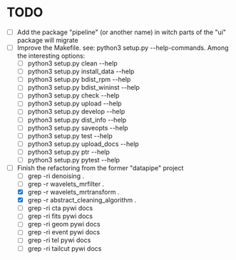 # TODO

- [ ] Add the package "pipeline" (or another name) in witch parts of the "ui" package will migrate
- [ ] Improve the Makefile. see: python3 setup.py --help-commands. Among the interesting options:
    - [ ] python3 setup.py clean --help
    - [ ] python3 setup.py install_data --help
    - [ ] python3 setup.py bdist_rpm --help
    - [ ] python3 setup.py bdist_wininst --help
    - [ ] python3 setup.py check --help
    - [ ] python3 setup.py upload --help
    - [ ] python3 setup.py develop --help
    - [ ] python3 setup.py dist_info --help
    - [ ] python3 setup.py saveopts --help
    - [ ] python3 setup.py test --help
    - [ ] python3 setup.py upload_docs --help
    - [ ] python3 setup.py ptr --help
    - [ ] python3 setup.py pytest --help
- [ ] Finish the refactoring from the former "datapipe" project
    - [ ] grep -ri denoising .
    - [ ] grep -r wavelets_mrfilter .
    - [x] grep -r wavelets_mrtransform .
    - [x] grep -r abstract_cleaning_algorithm .
    - [ ] grep -ri cta pywi docs
    - [ ] grep -ri fits pywi docs
    - [ ] grep -ri geom pywi docs
    - [ ] grep -ri event pywi docs
    - [ ] grep -ri tel pywi docs
    - [ ] grep -ri tailcut pywi docs
